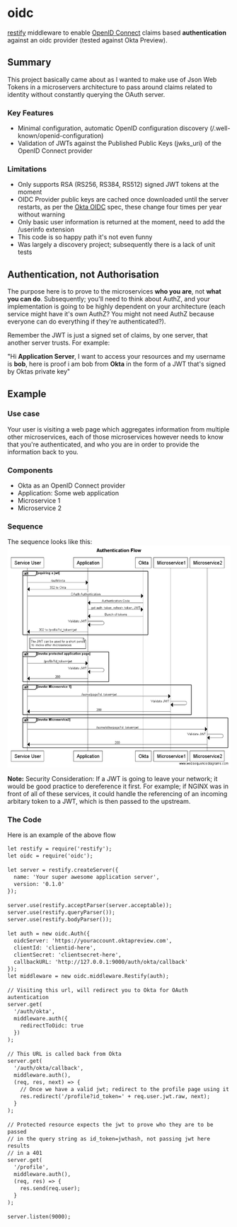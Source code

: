 # oidc 
[restify](https://github.com/restify/node-restify) middleware to enable [OpenID Connect](http://openid.net/connect/) claims based __authentication__ against an oidc provider (tested against Okta Preview).

## Summary
This project basically came about as I wanted to make use of Json Web Tokens in a microservers architecture to pass around claims related to identity without constantly querying the OAuth server.

### Key Features

  - Minimal configuration, automatic OpenID configuration discovery (/.well-known/openid-configuration)
  - Validation of JWTs against the Published Public Keys (jwks_uri) of the OpenID Connect provider
  
### Limitations

  - Only supports RSA (RS256, RS384, RS512) signed JWT tokens at the moment
  - OIDC Provider public keys are cached once downloaded until the server restarts, as per the [Okta OIDC](http://developer.okta.com/docs/api/resources/oidc) spec, these change four times per year without warning
  - Only basic user information is returned at the moment, need to add the /userinfo extension
  - This code is so happy path it's not even funny
  - Was largely a discovery project; subsequently there is a lack of unit tests

## Authentication, not Authorisation
The purpose here is to prove to the microservices __who you are__, not __what you can do__.  Subsequently; you'll need to think about AuthZ, and your implementation is going to be highly dependent on your architecture (each service might have it's own AuthZ?  You might not need AuthZ because everyone can do everything if they're authenticated?).

Remember the JWT is just a signed set of claims, by one server, that another server trusts.  For example:

"Hi __Application Server__, I want to access your resources and my username is __bob__, here is proof i am bob from __Okta__ in the form of a JWT that's signed by Oktas private key"

## Example
### Use case
Your user is visiting a web page which aggregates information from multiple other microservices, each of those microservices however needs to know that you're authenticated, and who you are in order to provide the information back to you.

### Components

  - Okta as an OpenID Connect provider
  - Application: Some web application
  - Microservice 1
  - Microservice 2

### Sequence
The sequence looks like this:
![sequence](websequence/authentication_flow.png?raw=true)

__Note:__ Security Consideration: If a JWT is going to leave your network; it would be good practice to dereference it first.  For example; if NGINX was in front of all of these services, it could handle the referencing of an incoming arbitary token to a JWT, which is then passed to the upstream.

### The Code
Here is an example of the above flow

```
let restify = require('restify');
let oidc = require('oidc');

let server = restify.createServer({
  name: 'Your super awesome application server',
  version: '0.1.0'
});

server.use(restify.acceptParser(server.acceptable));
server.use(restify.queryParser());
server.use(restify.bodyParser());

let auth = new oidc.Auth({
  oidcServer: 'https://youraccount.oktapreview.com',
  clientId: 'clientid-here',
  clientSecret: 'clientsecret-here',
  callbackURL: 'http://127.0.0.1:9000/auth/okta/callback'
});
let middleware = new oidc.middleware.Restify(auth);

// Visiting this url, will redirect you to Okta for OAuth autentication
server.get(
  '/auth/okta',
  middleware.auth({
    redirectToOidc: true
  })
);

// This URL is called back from Okta
server.get(
  '/auth/okta/callback',
  middleware.auth(),
  (req, res, next) => {
    // Once we have a valid jwt; redirect to the profile page using it
    res.redirect('/profile?id_token=' + req.user.jwt.raw, next);
  }
);

// Protected resource expects the jwt to prove who they are to be passed
// in the query string as id_token=jwthash, not passing jwt here results 
// in a 401
server.get(
  '/profile',
  middleware.auth(),
  (req, res) => {
    res.send(req.user);
  }
);

server.listen(9000);
```
